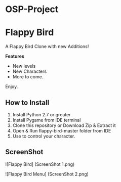 # OSP-Project

Flappy Bird
=============

A Flappy Bird Clone with new Additions!

**Features**

* New levels
* New Characters
* More to come.

Enjoy.

How to Install
---------------

1. Install Python 2.7 or greater
2. Install Pygame from IDE terminal
3. Clone this repository or Download Zip & Extract it
4. Open & Run flappy-bird-master folder from IDE
5. Use <SpaceBar> to control your character.

ScreenShot
-----------

![Flappy Bird] (ScreenShot 1.png)

![Flappy Bird Menu] (ScreenShot 2.png)